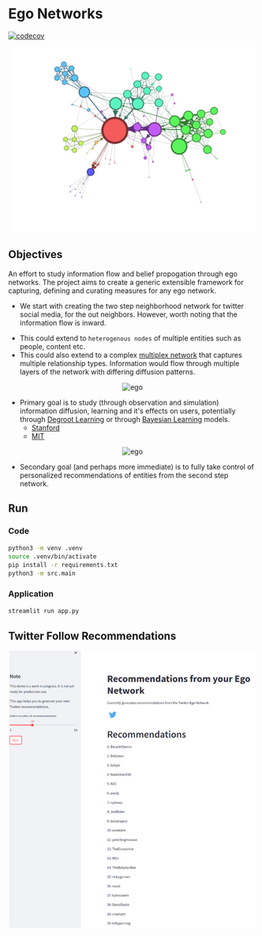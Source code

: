 # Ego Networks

[![codecov](https://codecov.io/gh/lejinvarghese/ego_networks/branch/master/graph/badge.svg?token=248C9C6ZHK)](https://codecov.io/gh/lejinvarghese/ego_networks)

<p align="center">
    <img src="./assets/sample.png" alt="sample" width="500"/>
</p>

## Objectives

An effort to study information flow and belief propogation through ego networks. The project aims to create a generic extensible framework for capturing, defining and curating measures for any ego network.

-   We start with creating the two step neighborhood network for twitter social media, for the out neighbors. However, worth noting that the information flow is inward.

<!-- <p align="center">
    <img src="./assets/ego_network.png" alt="ego" width="500"/>
</p> -->

-   This could extend to `heterogenous nodes` of multiple entities such as people, content etc.
-   This could also extend to a complex [multiplex network](https://cosnet.bifi.es/network-theory/multiplex-networks/) that captures multiple relationship types. Information would flow through multiple layers of the network with differing diffusion patterns.

<p align="center">
    <img src="https://cosnet.bifi.es/wp-content/uploads/2014/06/multiplex_networks_2a.jpg" alt="ego" width="500"/>
</p>

-   Primary goal is to study (through observation and simulation) information diffusion, learning and it's effects on users, potentially through [Degroot Learning](https://en.wikipedia.org/wiki/DeGroot_learning) or through [Bayesian Learning](https://en.wikipedia.org/wiki/Mathematical_models_of_social_learning) models.
    -   [Stanford](https://github.com/lejinvarghese/graph_data_science/blob/master/docs/social_economic_networks/w6-learning.pdf)
    -   [MIT](https://economics.mit.edu/files/4902)

<p align="center">
    <img src="https://bldavies.com/blog/degroot-learning-social-networks/figures/example-1.svg" alt="ego" width="500"/>
</p>


-   Secondary goal (and perhaps more immediate) is to fully take control of personalized recommendations of entities from the second step network.

## Run

### Code

```bash
python3 -m venv .venv
source .venv/bin/activate
pip install -r requirements.txt
python3 -m src.main
```

### Application

```bash
streamlit run app.py
```


## Twitter Follow Recommendations

<p align="center">
    <img src="./assets/recs.png" alt="sample" width="500"/>
</p>